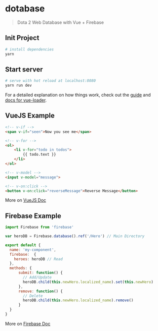 # dotabase

> Dota 2 Web Database with Vue + Firebase

## Init Project

``` bash
# install dependencies
yarn
```

## Start server
``` bash
# serve with hot reload at localhost:8080
yarn run dev
```

For a detailed explanation on how things work, check out the [guide](http://vuejs-templates.github.io/webpack/) and [docs for vue-loader](http://vuejs.github.io/vue-loader).

## VueJS Example
``` html
<!-- v-if -->
<span v-if="seen">Now you see me</span>

<!-- v-for -->
<ol>
    <li v-for="todo in todos">
        {{ todo.text }}
    </li>
</ol>

<!-- v-model -->
<input v-model="message">

<!-- v-on:click -->
<button v-on:click="reverseMessage">Reverse Message</button>

```

More on [VueJS Doc](https://vuejs.org/v2/guide/)

## Firebase Example
``` javascript
import Firebase from 'firebase'

var heroDB = Firebase.database().ref('/Hero') // Main Directory

export default {
  name: 'my-component',
  firebase:  {
    heroes: heroDB // Read
  },
  methods: {
      submit: function() {
        // Add/Update
        heroDB.child(this.newHero.localized_name).set(this.newHero) 
      },
      remove: function() {
        // Delete
        heroDB.child(this.newHero.localized_name).remove() 
      }
  }
}
```

More on [Firebase Doc](https://firebase.google.com/docs/)

